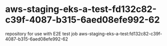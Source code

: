 # aws-staging-eks-a-test-fd132c82-c39f-4087-b315-6aed08efe992-62
repository for use with E2E test job aws-staging-eks-a-test:fd132c82-c39f-4087-b315-6aed08efe992-62
